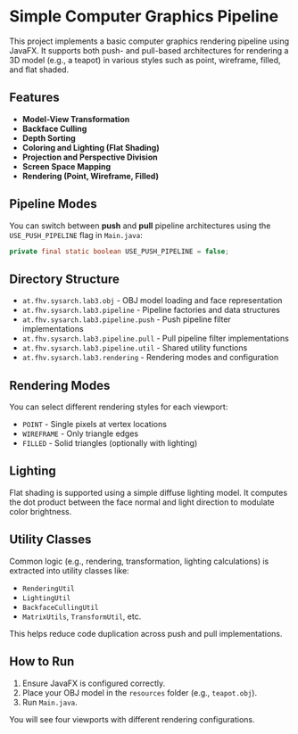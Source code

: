 # Simple Computer Graphics Pipeline

This project implements a basic computer graphics rendering pipeline using JavaFX. It supports both push- and pull-based architectures for rendering a 3D model (e.g., a teapot) in various styles such as point, wireframe, filled, and flat shaded.

## Features

- **Model-View Transformation**
- **Backface Culling**
- **Depth Sorting**
- **Coloring and Lighting (Flat Shading)**
- **Projection and Perspective Division**
- **Screen Space Mapping**
- **Rendering (Point, Wireframe, Filled)**

## Pipeline Modes

You can switch between **push** and **pull** pipeline architectures using the `USE_PUSH_PIPELINE` flag in `Main.java`:
```java
private final static boolean USE_PUSH_PIPELINE = false;
```

## Directory Structure

- `at.fhv.sysarch.lab3.obj` - OBJ model loading and face representation
- `at.fhv.sysarch.lab3.pipeline` - Pipeline factories and data structures
- `at.fhv.sysarch.lab3.pipeline.push` - Push pipeline filter implementations
- `at.fhv.sysarch.lab3.pipeline.pull` - Pull pipeline filter implementations
- `at.fhv.sysarch.lab3.pipeline.util` - Shared utility functions
- `at.fhv.sysarch.lab3.rendering` - Rendering modes and configuration

## Rendering Modes

You can select different rendering styles for each viewport:
- `POINT` - Single pixels at vertex locations
- `WIREFRAME` - Only triangle edges
- `FILLED` - Solid triangles (optionally with lighting)

## Lighting

Flat shading is supported using a simple diffuse lighting model. It computes the dot product between the face normal and light direction to modulate color brightness.

## Utility Classes

Common logic (e.g., rendering, transformation, lighting calculations) is extracted into utility classes like:
- `RenderingUtil`
- `LightingUtil`
- `BackfaceCullingUtil`
- `MatrixUtils`, `TransformUtil`, etc.

This helps reduce code duplication across push and pull implementations.

## How to Run

1. Ensure JavaFX is configured correctly.
2. Place your OBJ model in the `resources` folder (e.g., `teapot.obj`).
3. Run `Main.java`.

You will see four viewports with different rendering configurations.

